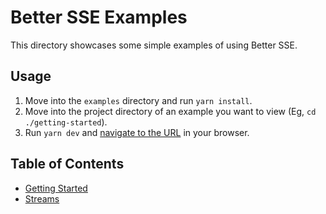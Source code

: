 # Better SSE Examples

This directory showcases some simple examples of using Better SSE.

## Usage

1. Move into the `examples` directory and run `yarn install`.
2. Move into the project directory of an example you want to view (Eg, `cd ./getting-started`).
3. Run `yarn dev` and [navigate to the URL](http://localhost:8080) in your browser.

## Table of Contents

* [Getting Started](./getting-started)
* [Streams](./streams)
